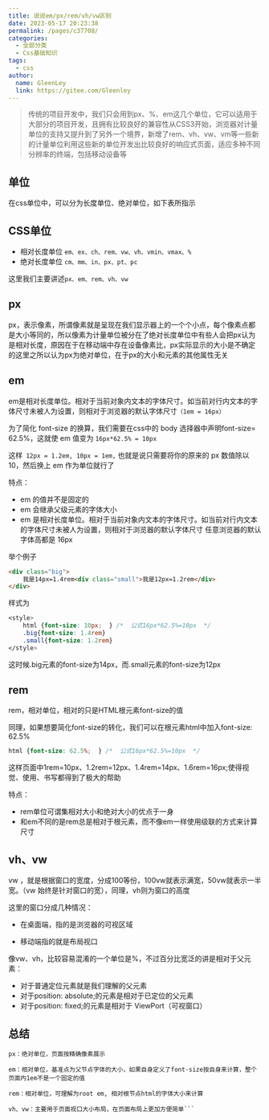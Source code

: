 ```yaml
---
title: 说说em/px/rem/vh/vw区别
date: 2023-05-17 20:23:38
permalink: /pages/c37708/
categories: 
  - 全部分类
  - Css基础知识
tags: 
  - css
author: 
  name: GleenLey
  link: https://gitee.com/Gleenley
---
```


> 传统的项目开发中，我们只会用到px、%、em这几个单位，它可以适用于大部分的项目开发，且拥有比较良好的兼容性从CSS3开始，浏览器对计量单位的支持又提升到了另外一个境界，新增了rem、vh、vw、vm等一些新的计量单位利用这些新的单位开发出比较良好的响应式页面，适应多种不同分辨率的终端，包括移动设备等

<!-- more -->

单位
----
在css单位中，可以分为长度单位、绝对单位，如下表所指示

CSS单位	
-------
+ 相对长度单位	```em、ex、ch、rem、vw、vh、vmin、vmax、%```
+ 绝对长度单位	```cm、mm、in、px、pt、pc```

这里我们主要讲述```px、em、rem、vh、vw```

px
---
px，表示像素，所谓像素就是呈现在我们显示器上的一个个小点，每个像素点都是大小等同的，所以像素为计量单位被分在了绝对长度单位中有些人会把px认为是相对长度，原因在于在移动端中存在设备像素比，px实际显示的大小是不确定的这里之所以认为px为绝对单位，在于px的大小和元素的其他属性无关

em
--
em是相对长度单位。相对于当前对象内文本的字体尺寸。如当前对行内文本的字体尺寸未被人为设置，则相对于浏览器的默认字体尺寸```（1em = 16px）```

为了简化 font-size 的换算，我们需要在css中的 body 选择器中声明font-size= 62.5%，这就使 em 值变为 ```16px*62.5% = 10px```

这样``` 12px = 1.2em, 10px = 1em,``` 也就是说只需要将你的原来的 px 数值除以 10，然后换上 em 作为单位就行了

特点：

+ em 的值并不是固定的
+ em 会继承父级元素的字体大小
+ em 是相对长度单位。相对于当前对象内文本的字体尺寸。如当前对行内文本的字体尺寸未被人为设置，则相对于浏览器的默认字体尺寸
任意浏览器的默认字体高都是 16px

举个例子
```html
<div class="big">
    我是14px=1.4rem<div class="small">我是12px=1.2rem</div>
</div>
```
样式为
```css
<style>
    html {font-size: 10px;  } /*  公式16px*62.5%=10px  */  
    .big{font-size: 1.4rem}
    .small{font-size: 1.2rem}
</style>
```
这时候.big元素的font-size为14px，而.small元素的font-size为12px

rem
---
rem，相对单位，相对的只是HTML根元素font-size的值

同理，如果想要简化font-size的转化，我们可以在根元素html中加入font-size: 62.5%
```css
html {font-size: 62.5%;  } /*  公式16px*62.5%=10px  */ 
```

这样页面中1rem=10px、1.2rem=12px、1.4rem=14px、1.6rem=16px;使得视觉、使用、书写都得到了极大的帮助

特点：

+ rem单位可谓集相对大小和绝对大小的优点于一身
+ 和em不同的是rem总是相对于根元素，而不像em一样使用级联的方式来计算尺寸

vh、vw
------
vw ，就是根据窗口的宽度，分成100等份，100vw就表示满宽，50vw就表示一半宽。（vw 始终是针对窗口的宽），同理，vh则为窗口的高度

这里的窗口分成几种情况：

+ 在桌面端，指的是浏览器的可视区域

+ 移动端指的就是布局视口

像vw、vh，比较容易混淆的一个单位是%，不过百分比宽泛的讲是相对于父元素：

+ 对于普通定位元素就是我们理解的父元素
+ 对于position: absolute;的元素是相对于已定位的父元素
+ 对于position: fixed;的元素是相对于 ViewPort（可视窗口）


总结
----

```
px：绝对单位，页面按精确像素展示

em：相对单位，基准点为父节点字体的大小，如果自身定义了font-size按自身来计算，整个页面内1em不是一个固定的值

rem：相对单位，可理解为root em, 相对根节点html的字体大小来计算

vh、vw：主要用于页面视口大小布局，在页面布局上更加方便简单```


